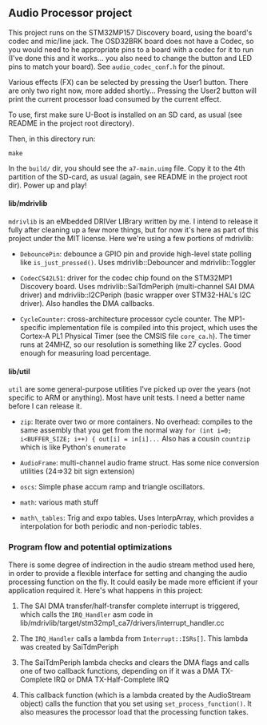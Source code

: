 ## Audio Processor project

This project runs on the STM32MP157 Discovery board, using the board's codec
and mic/line jack.  The OSD32BRK board does not have a Codec, so you would need to
he appropriate pins to a board with a codec for it to run (I've done this and
it works... you also need to change the button and LED pins to match your
board). See `audio_codec_conf.h` for the pinout. 

Various effects (FX) can be selected by pressing the User1 button. There are only two
right now, more added shortly...  Pressing the User2 button will print the
current processor load consumed by the current effect.

To use, first make sure U-Boot is installed on an SD card, as usual (see README
in the project root directory). 

Then, in this directory run:

```
make
```

In the `build/` dir, you should see the `a7-main.uimg` file. Copy it to the 4th
partition of the SD-card, as usual (again, see README in the project root
dir). Power up and play!

#### lib/mdrivlib

`mdrivlib` is an eMbedded DRIVer LIBrary written by me. I intend to release it
fully after cleaning up a few more things, but for now it's here as part of
this project under the MIT license.  Here we're using a few portions of
mdrivlib:

  - `DebouncePin`: debounce a GPIO pin and provide high-level state polling
	like `is_just_pressed()`. Uses mdrivlib::Debouncer and mdrivlib::Toggler

  - `CodecCS42L51`: driver for the codec chip found on the STM32MP1 Discovery
	board. Uses mdrivlib::SaiTdmPeriph (multi-channel SAI DMA driver) and
	mdrivlib::I2CPeriph (basic wrapper over STM32-HAL's I2C driver). Also
	handles the DMA callbacks.

  - `CycleCounter`: cross-architecture processor cycle counter. The
	MP1-specific implementation file is compiled into this project, which uses
	the Cortex-A PL1 Physical Timer (see the CMSIS file `core_ca.h`). The timer
	runs at 24MHZ, so our resolution is something like 27 cycles. Good enough
	for measuring load percentage.

#### lib/util

`util` are some general-purpose utilities I've picked up over the years (not
specific to ARM or anything). Most have unit tests. I need a better name
before I can release it.

- `zip`: Iterate over two or more containers. No overhead: compiles to the same
  assembly that you get from the normal way `for (int i=0; i<BUFFER_SIZE; i++)
  { out[i] = in[i]...` Also has a cousin `countzip` which is like Python's
  `enumerate`

- `AudioFrame`: multi-channel audio frame struct. Has some nice conversion
  utilities (24=>32 bit sign extension)

- `oscs`: Simple phase accum ramp and triangle oscillators.

- `math`: various math stuff

- `math\_tables`: Trig and expo tables. Uses InterpArray, which provides a
  interpolation for both periodic and non-periodic tables.

### Program flow and potential optimizations 
There is some degree of indirection in the audio stream method used here,
in order to provide a flexible interface for setting and changing the audio
processing function on the fly. It could easily be made more efficient if your
application required it. Here's what happens in this project:

  1) The SAI DMA transfer/half-transfer complete interrupt is triggered, which calls the
	`IRQ_Handler` asm code in lib/mdrivlib/target/stm32mp1_ca7/drivers/interrupt_handler.cc
  
  2) The `IRQ_Handler` calls a lambda from `Interrupt::ISRs[]`. This lambda was
     created by SaiTdmPeriph 

  3) The SaiTdmPeriph lambda checks and clears the DMA flags and calls one of
  two callback functions, depending on if it was a DMA TX-Complete IRQ or DMA
  TX-Half-Complete IRQ

  4) This callback function (which is a lambda created by the AudioStream
  object) calls the function that you set using `set_process_function()`. It
  also measures the processor load that the processing function takes.
